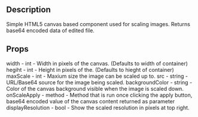 ## Description
Simple HTML5 canvas based component used for scaling images.  Returns base64 encoded data of edited file.

## Props
width - int - Width in pixels of the canvas. (Defaults to width of container)
hegiht - int - Height in pixels of the. (Defaults to hieght of container)
maxScale - int - Maxium size the image can be scaled up to.
src - string - URL/Base64 source for the image being scaled.
backgroundColor - string - Color of the canvas background visible when the image is scaled down.
onScaleApply - method - Method that is run once clicking the apply button, base64 encoded value of the canvas content returned as parameter
displayResolution - bool - Show the scaled resolution in pixels at top right.